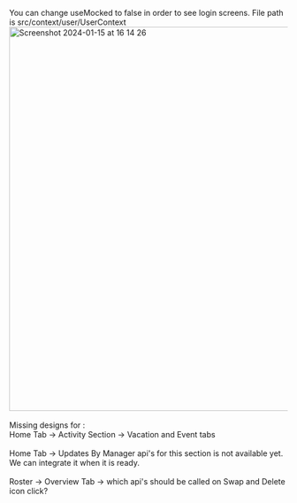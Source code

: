 You can change useMocked to false in order to see login screens. File path is src/context/user/UserContext
<img width="694" alt="Screenshot 2024-01-15 at 16 14 26" src="https://github.com/semiherd/nextweek/assets/82077230/136d6bc8-df4d-47af-9e3d-12b2969f5bd1">
<br>
<br>
Missing designs for :<br>
Home Tab -> Activity Section -> Vacation and Event tabs<br><br>
Home Tab -> Updates By Manager api's for this section is not available yet. We can integrate it when it is ready.<br><br>
Roster -> Overview Tab -> which api's should be called on Swap and Delete icon click?<br><br>
